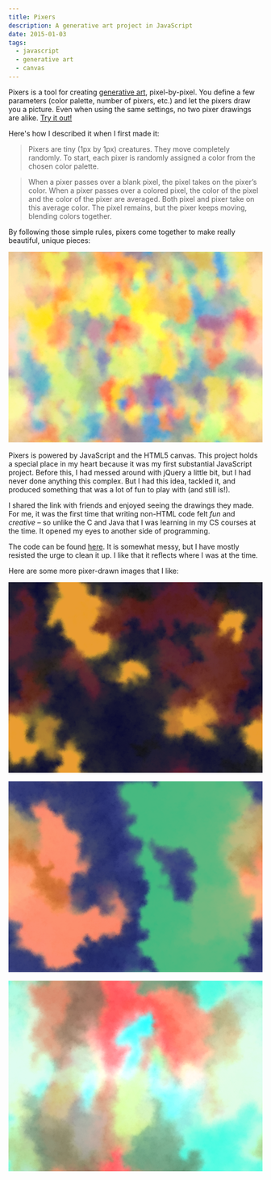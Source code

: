 ```yaml
---
title: Pixers
description: A generative art project in JavaScript
date: 2015-01-03
tags:
  - javascript
  - generative art
  - canvas
---
```


Pixers is a tool for creating [generative art](https://en.wikipedia.org/wiki/Generative_art), pixel-by-pixel. You define a few parameters (color palette, number of pixers, etc.) and let the pixers draw you a picture. Even when using the same settings, no two pixer drawings are alike. [Try it out!](http://pixers.reidmitchell.net/)

Here's how I described it when I first made it:

> Pixers are tiny (1px by 1px) creatures. They move completely randomly. To start, each pixer is randomly assigned a color from the chosen color palette.

> When a pixer passes over a blank pixel, the pixel takes on the pixer’s color. When a pixer passes over a colored pixel, the color of the pixel and the color of the pixer are averaged. Both pixel and pixer take on this average color. The pixel remains, but the pixer keeps moving, blending colors together.

By following those simple rules, pixers come together to make really beautiful, unique pieces:

![a pixer-generated drawing](/pixers/pixers1.png)

Pixers is powered by JavaScript and the HTML5 canvas. This project holds a special place in my heart because it was my first substantial JavaScript project. Before this, I had messed around with jQuery a little bit, but I had never done anything this complex. But I had this idea, tackled it, and produced something that was a lot of fun to play with (and still is!).

I shared the link with friends and enjoyed seeing the drawings they made. For me, it was the first time that writing non-HTML code felt _fun_ and _creative_ – so unlike the C and Java that I was learning in my CS courses at the time. It opened my eyes to another side of programming.

The code can be found [here](https://github.com/reid47/pixers). It is somewhat messy, but I have mostly resisted the urge to clean it up. I like that it reflects where I was at the time.

Here are some more pixer-drawn images that I like:

![another pixer-generated drawing](/pixers/pixers2.png)

![yet another pixer-generated drawing](/pixers/pixers3.png)

![yet another pixer-generated drawing](/pixers/pixers4.png)
